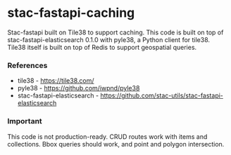 # stac-fastapi-caching
Stac-fastapi built on Tile38 to support caching. This code is built on top of stac-fastapi-elasticsearch 0.1.0 with pyle38, a Python client for tile38. Tile38 itself is built on top of Redis to support geospatial queries. 

### References

- tile38 - https://tile38.com/
- pyle38 - https://github.com/iwpnd/pyle38
- stac-fastapi-elasticsearch - https://github.com/stac-utils/stac-fastapi-elasticsearch

### Important

This code is not production-ready. CRUD routes work with items and collections. Bbox queries should work, and point and polygon intersection. 